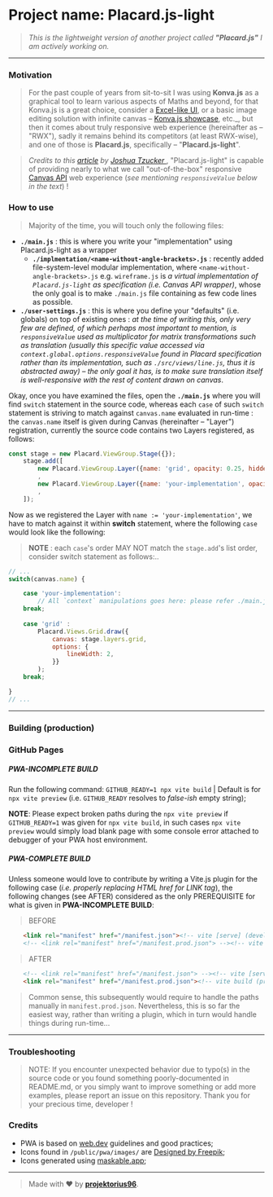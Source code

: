 # Project name: **Placard.js-light**

> _This is the lightweight version of another project called **"Placard.js"** I am actively working on._

---

### Motivation

> For the past couple of years from sit-to-sit I was using **Konva.js** as a graphical tool to learn various aspects of Maths and beyond, for that Konva.js is a great choice, consider a [Excel-like UI](https://youtube.com/playlist?list=PL7JUsQnnxGCsfxAjqhqPzBYHxk2o4u2bo&si=F-IaKSHgk79XAXw_), or a basic image editing solution with infinite canvas – [Konva.js showcase](https://konvajs.org/docs/sandbox/index.html), etc._, but then it comes about truly responsive web experience (hereinafter as – "RWX"), sadly it remains behind its competitors (at least RWX-wise), and one of those is **Placard.js**, specifically – "**Placard.js-light**".

> _Credits to this [article](https://joshuatz.com/posts/2022/canvas-hit-detection-methods/) by [Joshua Tzucker ](https://www.linkedin.com/in/joshuatzucker/)_, "Placard.js-light" is capable of providing nearly to what we call "out-of-the-box" responsive [Canvas API](https://html.spec.whatwg.org/multipage/canvas.html) web experience (_see mentioning `responsiveValue` below in the text_) !

### How to use

> Majority of the time, you will touch only the following files:
- **`./main.js`** : this is where you write your "implementation" using Placard.js-light as a wrapper
  - **`./implmentation/<name-without-angle-brackets>.js`** : recently added file-system-level modular implementation, where `<name-without-angle-brackets>.js` e.g. `wireframe.js` is _a virtual implementation of `Placard.js-light` as specification (i.e. Canvas API wrapper)_, whose the only goal is to make `./main.js` file containing as few code lines as possible.
- **`./user-settings.js`** : this is where you define your "defaults" (i.e. globals) on top of existing ones : _at the time of writing this, only very few are defined, of which perhaps most important to mention, is `responsiveValue` used as multiplicator for matrix transformations such as translation (usually this specific value accessed via `context.global.options.responsiveValue` found in Placard specification rather than its implementation, such as `./src/views/line.js`, thus it is abstracted away) – the only goal it has, is to make sure translation itself is well-responsive with the rest of content drawn on canvas_.

Okay, once you have examined the files, open the **`./main.js`** where you will find `switch` statement in the source code, whereas each `case` of such `switch` statement is striving to match against `canvas.name` evaluated in run-time : the `canvas.name` itself is given during Canvas (hereinafter – "Layer") registration, currently the source code contains two Layers registered, as follows:

```js
const stage = new Placard.ViewGroup.Stage({});
    stage.add([
        new Placard.ViewGroup.Layer({name: 'grid', opacity: 0.25, hidden: !true})
        ,
        new Placard.ViewGroup.Layer({name: 'your-implementation', opacity: 0.25, hidden: !true})
        ,
    ]);
```

Now as we registered the Layer with `name := 'your-implementation'`, we have to match against it within **switch** statement, where the following `case` would look like the following:

> **NOTE** : each `case`'s order MAY NOT match the `stage.add`'s list order, consider switch statement as follows:..

```js
// ...
switch(canvas.name) {

    case 'your-implementation':
        // All `context` manipulations goes here: please refer ./main.js for examples
    break;
    
    case 'grid' :
        Placard.Views.Grid.draw({
            canvas: stage.layers.grid, 
            options: {
                lineWidth: 2,
            }}
        );
    break;

}
// ...
```

---

### Building (production)

### GitHub Pages

##### PWA-INCOMPLETE BUILD

Run the following command: `GITHUB_READY=1 npx vite build` | Default is for `npx vite preview` (i.e. `GITHUB_READY` resolves to _false-ish_ empty string); 

**NOTE**: Please expect broken paths during the `npx vite preview` if `GITHUB_READY=1` was given for `npx vite build`, in such cases `npx vite preview` would simply load blank page with some console error attached to debugger of your PWA host environment.

##### PWA-COMPLETE BUILD

Unless someone would love to contribute by writing a Vite.js plugin for the following case (_i.e. properly replacing HTML href for LINK tag_), the following changes (see AFTER) considered as the only PREREQUISITE for what is given in **PWA-INCOMPLETE BUILD**:

> BEFORE

```html
    <link rel="manifest" href="/manifest.json"><!-- vite [serve] (development) -->
    <!-- <link rel="manifest" href="/manifest.prod.json"> --><!-- vite build (production) -->
```

> AFTER

```html
    <!-- <link rel="manifest" href="/manifest.json"> --><!-- vite [serve] (development) -->
    <link rel="manifest" href="/manifest.prod.json"><!-- vite build (production) -->
```

> Common sense, this subsequently would require to handle the paths manually in `manifest.prod.json`. Nevertheless, this is so far the easiest way, rather than writing a plugin, which in turn would handle things during run-time...

---

### Troubleshooting

> NOTE: If you encounter unexpected behavior due to typo(s) in the source code or you found something poorly-documented in README.md, or you simply want to improve something or add more examples, please report an issue on this repository. Thank you for your precious time, developer !

### Credits

- PWA is based on [web.dev](https://web.dev/learn/pwa) guidelines and good practices;
- Icons found in `/public/pwa/images/` are [Designed by Freepik](https://www.freepik.com/icon/android_6424298#fromView=search&page=1&position=27&uuid=b1e6241a-d535-4fc9-ba15-95748332be6a);
- Icons generated using [maskable.app](https://maskable.app/editor);

---

> Made with ♥ by [**projektorius96**](https://github.com/projektorius96).